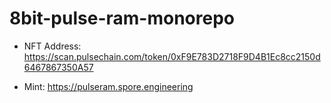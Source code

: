 # 8bit-pulse-ram-monorepo

- NFT Address: https://scan.pulsechain.com/token/0xF9E783D2718F9D4B1Ec8cc2150d6467867350A57

- Mint: https://pulseram.spore.engineering
